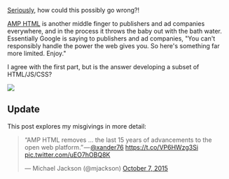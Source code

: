 [Seriously](https://github.com/ampproject/amphtml/issues/481), how could this possibly go wrong?\!

[AMP HTML](https://www.ampproject.org/how-it-works/) is another middle finger to publishers and ad companies everywhere, and in the process it throws the baby out with the bath water. Essentially Google is saying to publishers and ad companies, "You can't responsibly handle the power the web gives you. So here's something far more limited. Enjoy."

I agree with the first part, but is the answer developing a subset of HTML/JS/CSS?

![](http://imgs.xkcd.com/comics/standards.png)

## Update

This post explores my misgivings in more detail:

> “AMP HTML removes … the last 15 years of advancements to the open web platform.” — [@xander76](https://twitter.com/xander76) <https://t.co/VP6HWzg3Si> [pic.twitter.com/uEO7hOBQ8K](http://t.co/uEO7hOBQ8K)
> 
> — Michael Jackson (@mjackson) [October 7, 2015](https://twitter.com/mjackson/status/651905992813322240)
